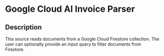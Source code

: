 # Google Cloud AI Invoice Parser

Description
-----------
This source reads documents from a Google Cloud Firestore collection. The user can optionally provide an input query 
to filter documents from Firestore. 